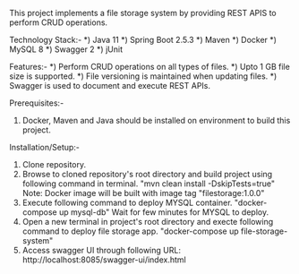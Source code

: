 This project implements a file storage system by providing REST APIS to perform CRUD operations.

Technology Stack:-
*) Java 11
*) Spring Boot 2.5.3
*) Maven
*) Docker
*) MySQL 8
*) Swagger 2
*) jUnit

Features:-
*) Perform CRUD operations on all types of files.
*) Upto 1 GB file size is supported.
*) File versioning is maintained when updating files. 
*) Swagger is used to document and execute REST APIs.

Prerequisites:-
1) Docker, Maven and Java should be installed on environment to build this project.

Installation/Setup:-
1) Clone repository.
2) Browse to cloned repository's root directory and build project using following command in terminal.
   "mvn clean install -DskipTests=true"
   Note: Docker image will be built with image tag "filestorage:1.0.0"
3) Execute following command to deploy MYSQL container.
   "docker-compose up mysql-db"
   Wait for few minutes for MYSQL to deploy.
4) Open a new terminal in project's root directory and execte following command to deploy file storage app.
   "docker-compose up file-storage-system"
5) Access swagger UI through following URL: http://localhost:8085/swagger-ui/index.html